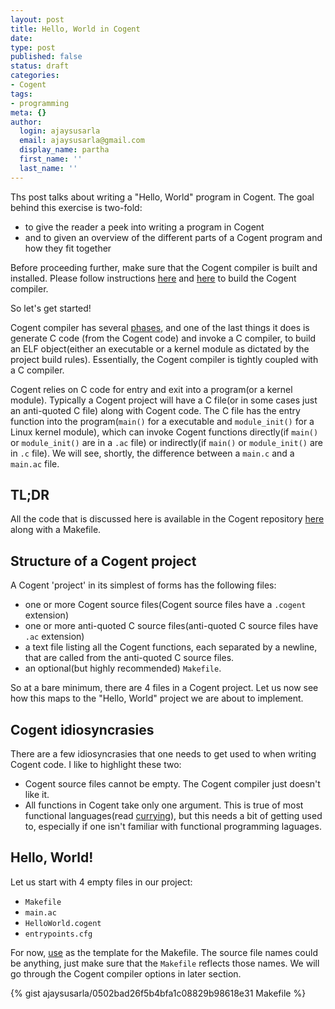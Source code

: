 ```yaml
---
layout: post
title: Hello, World in Cogent
date: 
type: post
published: false
status: draft
categories:
- Cogent
tags:
- programming
meta: {}
author:
  login: ajaysusarla
  email: ajaysusarla@gmail.com
  display_name: partha
  first_name: ''
  last_name: ''
---
```


Ths post talks about writing a "Hello, World" program in Cogent. The
goal behind this exercise is two-fold:

* to give the reader a peek into writing a program in Cogent
* and to given an overview of the different parts of a Cogent program
  and how they fit together
  
Before proceeding further, make sure that the Cogent compiler is built
and installed. Please follow
instructions
[here](https://github.com/NICTA/cogent/blob/master/README.md)
and
[here](https://github.com/NICTA/cogent/blob/master/cogent/INSTALL.md)
to build the Cogent compiler.

So let's get started!

Cogent compiler has
several
[phases](http://ts.data61.csiro.au/images/cogent-overview.png), and
one of the last things it does is generate C code (from the Cogent
code) and invoke a C compiler, to build an ELF object(either an
executable or a kernel module as dictated by the project build rules).
Essentially, the Cogent compiler is tightly coupled with a C compiler.

Cogent relies on C code for entry and exit into a program(or a kernel
module). Typically a Cogent project will have a C file(or in some
cases just an anti-quoted C file) along with Cogent code. The C file
has the entry function into the program(`main()`  for a executable and
`module_init()` for a Linux kernel module), which can invoke Cogent
functions directly(if `main()` or `module_init()` are in a `.ac` file)
or indirectly(if `main()` or `module_init()` are in `.c` file). We
will see, shortly, the difference between a `main.c` and a `main.ac`
file.

## TL;DR

All the code that is discussed here is available in the Cogent
repository
[here](https://github.com/NICTA/cogent/tree/master/cogent/examples/hello-world) along
with a Makefile.

## Structure of a Cogent project

A Cogent 'project' in its simplest of forms has the following files:

* one or more Cogent source files(Cogent source files have a `.cogent`
  extension)
* one or more anti-quoted C source files(anti-quoted C source files
  have `.ac` extension)
* a text file listing all the Cogent functions, each separated by a
  newline, that are called from the anti-quoted C source files.
* an optional(but highly recommended) `Makefile`.

So at a bare minimum, there are 4 files in a Cogent project. Let us
now see how this maps to the "Hello, World" project we are about to
implement.

## Cogent idiosyncrasies

There are a few idiosyncrasies that one needs to get used to when
writing Cogent code. I like to highlight these two:

* Cogent source files cannot be empty. The Cogent compiler just
  doesn't like it.
* All functions in Cogent take only one argument. This is true of most
  functional
  languages(read [currying](https://en.wikipedia.org/wiki/Currying)),
  but this needs a bit of getting used to, especially if one isn't
  familiar with functional programming laguages.

## Hello, World!

Let us start with 4 empty files in our project:

* `Makefile`
* `main.ac`
* `HelloWorld.cogent`
* `entrypoints.cfg`

For
now,
[use](https://gist.github.com/ajaysusarla/0502bad26f5b4bfa1c08829b98618e31#file-makefile) as
the template for the Makefile. The source file names could be anything,
just make sure that the `Makefile` reflects those names. We will go
through the Cogent compiler options in later section.


{% gist ajaysusarla/0502bad26f5b4bfa1c08829b98618e31 Makefile %}
